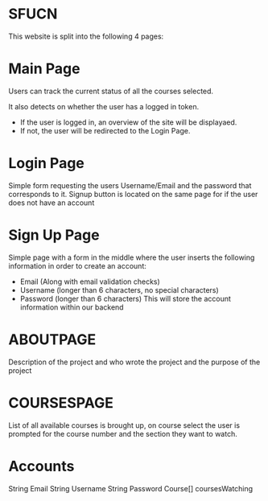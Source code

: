 SFUCN
=====



This website is split into the following 4 pages:

Main Page
========
Users can track the current status of all the courses selected.

It also detects on whether the user has a logged in token.
- If the user is logged in, an overview of the site will be displayaed.
- If not, the user will be redirected to the Login Page.


Login Page
========
Simple form requesting the users Username/Email and the password that corresponds to it.
Signup button is located on the same page for if the user does not have an account

Sign Up Page
========
Simple page with a form in the middle where the user inserts the following information in order to create an account:
- Email (Along with email validation checks)
- Username (longer than 6 characters, no special characters)
- Password (longer than 6 characters)
This will store the account information within our backend

ABOUTPAGE
========
Description of the project and who wrote the project and the purpose of the project

COURSESPAGE
========
List of all available courses is brought up, on course select the user is prompted for the course number and the section they want to watch.

Accounts
========
String Email
String Username
String Password
Course[] coursesWatching
